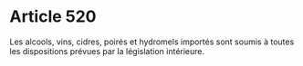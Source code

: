 # Article 520

Les alcools, vins, cidres, poirés et hydromels importés sont soumis à toutes les dispositions prévues par la législation
intérieure.


